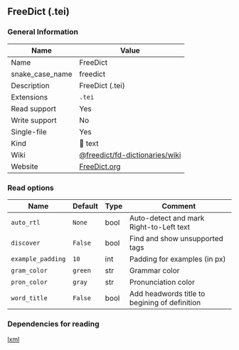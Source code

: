 
## FreeDict (.tei) ##

### General Information ###
Name | Value
---- | -------
Name | FreeDict
snake_case_name | freedict
Description | FreeDict (.tei)
Extensions | `.tei`
Read support | Yes
Write support | No
Single-file | Yes
Kind | 📝 text
Wiki | [@freedict/fd-dictionaries/wiki](https://github.com/freedict/fd-dictionaries/wiki)
Website | [FreeDict.org](https://freedict.org/)


### Read options ###
Name | Default | Type | Comment
---- | ------- | ---- | -------
`auto_rtl` | `None` | bool | Auto-detect and mark Right-to-Left text
`discover` | `False` | bool | Find and show unsupported tags
`example_padding` | `10` | int | Padding for examples (in px)
`gram_color` | `green` | str | Grammar color
`pron_color` | `gray` | str | Pronunciation color
`word_title` | `False` | bool | Add headwords title to begining of definition


### Dependencies for reading ###
[lxml](https://pypi.org/project/lxml)


